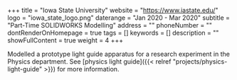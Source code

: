 +++
title = "Iowa State University"
website = "https://www.iastate.edu/"
logo = "iowa_state_logo.png"
daterange = "Jan 2020 - Mar 2020"
subtitle = "Part-Time SOLIDWORKS Modelling"
address = ""
phoneNumber = ""
dontRenderOnHomepage = true
tags = []
keywords = []
description = ""
showFullContent = true
weight = 4
+++

Modelled a prototype light guide apparatus for a research experiment in the Physics
department. See [physics light guide]({{< relref "projects/physics-light-guide" >}})
for more information.
